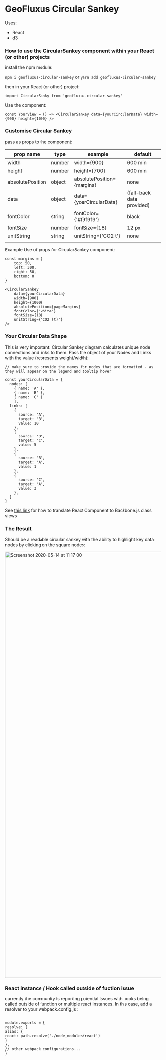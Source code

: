 # GeoFluxus Circular Sankey

Uses:

- React
- d3

### How to use the CircularSankey component within your React (or other) projects

install the npm module:

`npm i geofluxus-circular-sankey` or `yarn add geofluxus-circular-sankey`

then in your React (or other) project:

```
import CircularSanky from 'geofluxus-circular-sankey'
```

Use the component:

```
const YourView = () => <CircularSankey data={yourCircularData} width={900} height={1000} />

```

### Customise Circular Sankey

pass as props to the component:

| prop name        | type   | example                    | default                   |
| ---------------- | ------ | -------------------------- | ------------------------- |
| width            | number | width={900}                | 600 min                   |
| height           | number | height={700}               | 600 min                   |
| absolutePosition | object | absolutePosition={margins} | none                      |
| data             | object | data={yourCircularData}    | (fall-back data provided) |
| fontColor        | string | fontColor={'#f9f9f9'}      | black                     |
| fontSize         | number | fontSize={18}              | 12 px                     |
| unitString       | string | unitString={'CO2 t'}       | none                      |
|                  |        |                            |                           |

Example Use of props for CircularSankey component:

```
const margins = {
    top: 50,
    left: 300,
    right: 50,
    bottom: 0
}

<CircularSankey
    data={yourCircularData}
    width={900}
    height={1000}
    absolutePosition={pageMargins}
    fontColor={'white'}
    fontSize={18}
    unitString={'CO2 (t)'}
/>
```

### Your Circular Data Shape

This is very important: Circular Sankey diagram calculates unique node connections and links to them. Pass the object of your Nodes and Links with the value (represents weight/width):

```
// make sure to provide the names for nodes that are formatted - as they will appear on the legend and tooltip hover

const yourCircularData = {
  nodes: [
    { name: 'A' },
    { name: 'B' },
    { name: 'C' }
    ],
  links: [
    {
      source: 'A',
      target: 'B',
      value: 10
    },
    {
      source: 'B',
      target: 'C',
      value: 5
    },
    {
      source: 'B',
      target: 'A',
      value: 1
    },
    {
      source: 'C',
      target: 'A',
      value: 3
    },
  ]
}

```

See [this link](https://blog.engineyard.com/integrating-react-with-backbone) for how to translate React Component to Backbone.js class views

### The Result

Should be a readable circular sankey with the ability to highlight key data nodes by clicking on the square nodes:

<img width="1375" alt="Screenshot 2020-05-14 at 11 17 00" src="https://user-images.githubusercontent.com/30931242/81922788-87130f00-95d4-11ea-8f5f-5948bd63bce0.png">

### React instance / Hook called outside of fuction issue

currently the community is reporting potential issues with hooks being called outside of function or multiple react instances. In this case, add a resolver to your webpack.config.js :

```

module.exports = {
resolve: {
alias: {
react: path.resolve('./node_modules/react')
}
},
// other webpack configurations...
}

```

